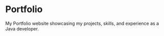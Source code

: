 # Portfolio
My Portfolio website showcasing my projects, skills, and experience as a Java developer.
